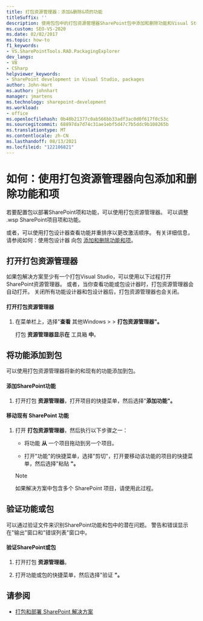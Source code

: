 ```yaml
---
title: 打包资源管理器：添加&删除&项的功能
titleSuffix: ''
description: 使用包包中的打包资源管理器SharePoint包中添加和删除功能和Visual Studio。
ms.custom: SEO-VS-2020
ms.date: 02/02/2017
ms.topic: how-to
f1_keywords:
- VS.SharePointTools.RAD.PackagingExplorer
dev_langs:
- VB
- CSharp
helpviewer_keywords:
- SharePoint development in Visual Studio, packages
author: John-Hart
ms.author: johnhart
manager: jmartens
ms.technology: sharepoint-development
ms.workload:
- office
ms.openlocfilehash: 0b40b21377c0ab566bb33adf3ac0d0f617f0c53c
ms.sourcegitcommit: 68897da7d74c31ae1ebf5d47c7b5ddc9b108265b
ms.translationtype: MT
ms.contentlocale: zh-CN
ms.lasthandoff: 08/13/2021
ms.locfileid: "122106821"
---
```

# <a name="how-to-add-and-remove-features-and-items-to-a-package-by-using-the-packaging-explorer"></a>如何：使用打包资源管理器向包添加和删除功能和项
  若要配置包以部署SharePoint项和功能，可以使用打包资源管理器。 可以调整 .wsp SharePoint项目项和功能。

 或者，可以使用打包设计器查看功能并重排序以更改激活顺序。 有关详细信息，请参阅如何：使用包设计器 向包 [添加和删除功能和项](../sharepoint/how-to-add-and-remove-features-and-items-to-a-package-by-using-the-package-designer.md)。

## <a name="open-the-packaging-explorer"></a>打开打包资源管理器
 如果包解决方案至少有一个打包Visual Studio，可以使用以下过程打开SharePoint资源管理器。 或者，当你查看功能或包设计器时，打包资源管理器会自动打开。 关闭所有功能设计器和包设计器后，打包资源管理器也会关闭。

#### <a name="to-open-the-packaging-explorer"></a>打开打包资源管理器

1. 在菜单栏上，选择"**查看** 其他Windows  >    >  **打包资源管理器"。**

     打包 **资源管理器显示在** 工具箱 **中**。

## <a name="adding-a-feature-to-a-package"></a>将功能添加到包
 可以使用打包资源管理器将新的和现有的功能添加到包。

#### <a name="to-add-a-sharepoint-feature"></a>添加SharePoint功能

1. 打开打包 **资源管理器**，打开项目的快捷菜单，然后选择"**添加功能"。**

#### <a name="to-move-an-existing-sharepoint-feature"></a>移动现有 SharePoint 功能

1. 打开 **打包资源管理器**，然后执行以下步骤之一：

    - 将功能 **从** 一个项目拖动到另一个项目。

    - 打开"功能"的快捷菜单，选择"剪切"，打开要移动该功能的项目的快捷菜单，然后选择"粘贴 **"。**

    > [!NOTE]
    > 如果解决方案中包含多个 SharePoint 项目，请使用此过程。

## <a name="validate-a-feature-or-package"></a>验证功能或包
 可以通过验证文件来识别SharePoint功能和包中的潜在问题。 警告和错误显示在"输出"窗口和"错误列表"窗口中。

#### <a name="to-validate-a-sharepoint-feature-or-package"></a>验证SharePoint或包

1. 打开打包 **资源管理器**。

2. 打开功能或包的快捷菜单，然后选择"验证 **"。**

## <a name="see-also"></a>请参阅
- [打包和部署 SharePoint 解决方案](../sharepoint/packaging-and-deploying-sharepoint-solutions.md)
